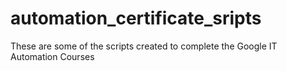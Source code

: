 # automation_certificate_sripts
These are some of the scripts created to complete the Google IT Automation Courses
